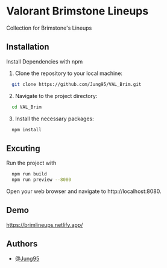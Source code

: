 # Valorant Brimstone Lineups

Collection for Brimstone's Lineups

## Installation

Install Dependencies with npm

1. Clone the repository to your local machine:

```bash
  git clone https://github.com/Jung95/VAL_Brim.git
```

2. Navigate to the project directory:

```bash
  cd VAL_Brim
```

3. Install the necessary packages:

```bash
  npm install
```

## Excuting

Run the project with

```bash
  npm run build
  npm run preview --8080
```

Open your web browser and navigate to http://localhost:8080.

## Demo

https://brimlineups.netlify.app/

## Authors

- [@Jung95](https://www.github.com/Jung95)
